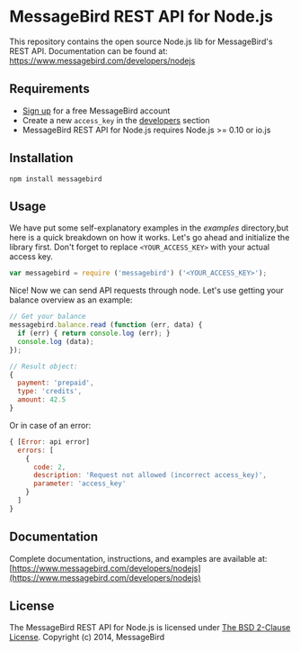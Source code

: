 MessageBird REST API for Node.js
================================

This repository contains the open source Node.js lib for MessageBird's REST API.
Documentation can be found at: https://www.messagebird.com/developers/nodejs


Requirements
------------

- [Sign up](https://www.messagebird.com/en/signup) for a free MessageBird account
- Create a new `access_key` in the [developers](https://www.messagebird.com/app/en/settings/developers/access) section
- MessageBird REST API for Node.js requires Node.js >= 0.10 or io.js


Installation
------------

`npm install messagebird`


Usage
-----

We have put some self-explanatory examples in the *examples* directory,but here is a quick breakdown on how it works.
Let's go ahead and initialize the library first. Don't forget to replace `<YOUR_ACCESS_KEY>` with your actual access key.

```javascript
var messagebird = require ('messagebird') ('<YOUR_ACCESS_KEY>');
```

Nice! Now we can send API requests through node. Let's use getting your balance overview as an example:

```javascript
// Get your balance
messagebird.balance.read (function (err, data) {
  if (err) { return console.log (err); }
  console.log (data);
});

// Result object:
{
  payment: 'prepaid',
  type: 'credits',
  amount: 42.5
}
```

Or in case of an error:

```javascript
{ [Error: api error]
  errors: [
    {
      code: 2,
      description: 'Request not allowed (incorrect access_key)',
      parameter: 'access_key'
    }
  ]
}
```


Documentation
-------------

Complete documentation, instructions, and examples are available at:
[https://www.messagebird.com/developers/nodejs](https://www.messagebird.com/developers/nodejs)


License
-------
The MessageBird REST API for Node.js is licensed under [The BSD 2-Clause License](http://opensource.org/licenses/BSD-2-Clause). Copyright (c) 2014, MessageBird

